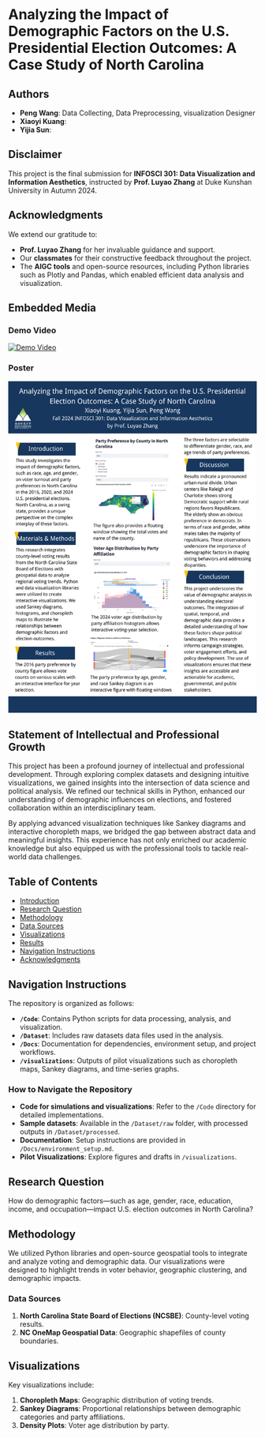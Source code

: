 # Analyzing the Impact of Demographic Factors on the U.S. Presidential Election Outcomes: A Case Study of North Carolina

## Authors
- **Peng Wang**: Data Collecting, Data Preprocessing, visualization Designer
- **Xiaoyi Kuang**: 
- **Yijia Sun**: 


## Disclaimer
This project is the final submission for **INFOSCI 301: Data Visualization and Information Aesthetics**, instructed by **Prof. Luyao Zhang** at Duke Kunshan University in Autumn 2024.

## Acknowledgments
We extend our gratitude to:
- **Prof. Luyao Zhang** for her invaluable guidance and support.  
- Our **classmates** for their constructive feedback throughout the project.  
- The **AIGC tools** and open-source resources, including Python libraries such as Plotly and Pandas, which enabled efficient data analysis and visualization.  

## Embedded Media
### Demo Video
[![Demo Video](https://img.youtube.com/vi/dummy/0.jpg)](https://www.youtube.com/watch?v=dummy)

### Poster
![Research Poster](Docs/Poster.png)

## Statement of Intellectual and Professional Growth
This project has been a profound journey of intellectual and professional development. Through exploring complex datasets and designing intuitive visualizations, we gained insights into the intersection of data science and political analysis. We refined our technical skills in Python, enhanced our understanding of demographic influences on elections, and fostered collaboration within an interdisciplinary team.  

By applying advanced visualization techniques like Sankey diagrams and interactive choropleth maps, we bridged the gap between abstract data and meaningful insights. This experience has not only enriched our academic knowledge but also equipped us with the professional tools to tackle real-world data challenges.  

## Table of Contents
- [Introduction](#introduction)  
- [Research Question](#research-question)  
- [Methodology](#methodology)  
- [Data Sources](#data-sources)  
- [Visualizations](#visualizations)  
- [Results](#results)  
- [Navigation Instructions](#navigation-instructions)  
- [Acknowledgments](#acknowledgments)  

## Navigation Instructions
The repository is organized as follows:
- **`/Code`**: Contains Python scripts for data processing, analysis, and visualization.  
- **`/Dataset`**: Includes raw datasets data files used in the analysis.  
- **`/Docs`**: Documentation for dependencies, environment setup, and project workflows.  
- **`/visualizations`**: Outputs of pilot visualizations such as choropleth maps, Sankey diagrams, and time-series graphs.  

### How to Navigate the Repository
- **Code for simulations and visualizations**: Refer to the `/Code` directory for detailed implementations.  
- **Sample datasets**: Available in the `/Dataset/raw` folder, with processed outputs in `/Dataset/processed`.  
- **Documentation**: Setup instructions are provided in `/Docs/environment_setup.md`.  
- **Pilot Visualizations**: Explore figures and drafts in `/visualizations`.  

## Research Question
How do demographic factors—such as age, gender, race, education, income, and occupation—impact U.S. election outcomes in North Carolina?

## Methodology
We utilized Python libraries and open-source geospatial tools to integrate and analyze voting and demographic data. Our visualizations were designed to highlight trends in voter behavior, geographic clustering, and demographic impacts.

### Data Sources
1. **North Carolina State Board of Elections (NCSBE)**: County-level voting results.  
2. **NC OneMap Geospatial Data**: Geographic shapefiles of county boundaries.  


## Visualizations
Key visualizations include:  
1. **Choropleth Maps**: Geographic distribution of voting trends.  
2. **Sankey Diagrams**: Proportional relationships between demographic categories and party affiliations.  
3. **Density Plots**: Voter age distribution by party.  

